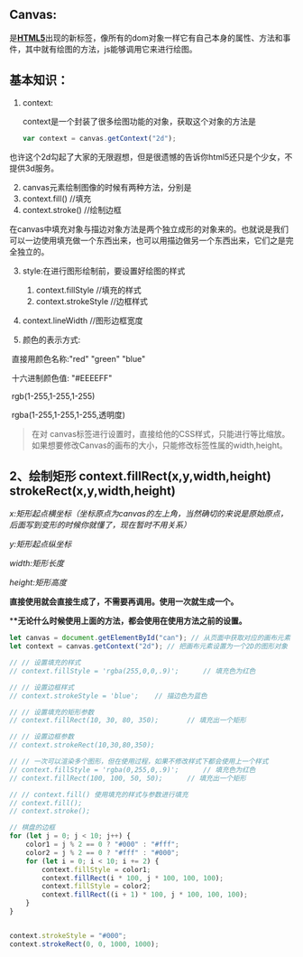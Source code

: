## **Canvas:**

  <canvas></canvas>是[**HTML5**](http://lib.csdn.net/base/html5)出现的新标签，像所有的dom对象一样它有自己本身的属性、方法和事件，其中就有绘图的方法，js能够调用它来进行绘图。



## 基本知识：

 

1. context:

   context是一个封装了很多绘图功能的对象，获取这个对象的方法是 

   ```js
   var context = canvas.getContext("2d");
   ```

​    也许这个2d勾起了大家的无限遐想，但是很遗憾的告诉你html5还只是个少女，不提供3d服务。

  

2.  canvas元素绘制图像的时候有两种方法，分别是
   1. context.fill()			//填充
   2. context.stroke()	//绘制边框

  在canvas中填充对象与描边对象方法是两个独立成形的对象来的。也就说是我们可以一边使用填充做一个东西出来，也可以用描边做另一个东西出来，它们之是完全独立的。

  

3. style:在进行图形绘制前，要设置好绘图的样式
   1. context.fillStyle 			//填充的样式
   2.  context.strokeStyle		//边框样式

  

4.  context.lineWidth         //图形边框宽度

  

5. 颜色的表示方式:

​     直接用颜色名称:"red" "green" "blue"

​     十六进制颜色值: "#EEEEFF"

​     rgb(1-255,1-255,1-255)

​     rgba(1-255,1-255,1-255,透明度)

> 在对 canvas标签进行设置时，直接给他的CSS样式，只能进行等比缩放。如果想要修改Canvas的画布的大小，只能修改标签性属的width,height。





## 2、**绘制矩形 context.fillRect(x,y,width,height) strokeRect(x,y,width,height)**

*x:矩形起点横坐标（坐标原点为canvas的左上角，当然确切的来说是原始原点，后面写到变形的时候你就懂了，现在暂时不用关系）*

   *y:矩形起点纵坐标*

   *width:矩形长度*

   *height:矩形高度*

 

**直接使用就会直接生成了，不需要再调用。使用一次就生成一个。**

***\*无论什么时候使用上面的方法，都会使用在使用方法之前的设置。**

```js
let canvas = document.getElementById("can"); // 从页面中获取对应的画布元素
let context = canvas.getContext("2d"); // 把画布元素设置为一个2D的图形对象

// // 设置填充的样式
// context.fillStyle = 'rgba(255,0,0,.9)';		// 填充色为红色

// // 设置边框样式
// context.strokeStyle = 'blue';	// 描边色为蓝色

// // 设置填充的矩形参数
// context.fillRect(10, 30, 80, 350);		// 填充出一个矩形

// // 设置边框参数
// context.strokeRect(10,30,80,350);

// // 一次可以渲染多个图形，但在使用过程，如果不修改样式下都会使用上一个样式
// context.fillStyle = 'rgba(0,255,0,.9)';		// 填充色为红色
// context.fillRect(100, 100, 50, 50);		// 填充出一个矩形

// // context.fill() 使用填充的样式与参数进行填充
// context.fill();
// context.stroke();

// 棋盘的边框
for (let j = 0; j < 10; j++) {
    color1 = j % 2 == 0 ? "#000" : "#fff";
    color2 = j % 2 == 0 ? "#fff" : "#000";
    for (let i = 0; i < 10; i += 2) {
        context.fillStyle = color1;
        context.fillRect(i * 100, j * 100, 100, 100);
        context.fillStyle = color2;
        context.fillRect((i + 1) * 100, j * 100, 100, 100);
    }
}


context.strokeStyle = "#000";
context.strokeRect(0, 0, 1000, 1000);
```

